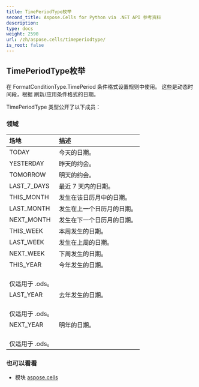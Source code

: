 ```yaml
---
title: TimePeriodType枚举
second_title: Aspose.Cells for Python via .NET API 参考资料
description:
type: docs
weight: 2590
url: /zh/aspose.cells/timeperiodtype/
is_root: false
---
```

## TimePeriodType枚举
在 FormatConditionType.TimePeriod 条件格式设置规则中使用。
这些是动态时间段，根据
刷新/应用条件格式的日期。



TimePeriodType 类型公开了以下成员：

### 领域
|场地|描述|
| :- | :- |
| TODAY |今天的日期。|
| YESTERDAY |昨天的约会。|
| TOMORROW |明天的约会。|
| LAST_7_DAYS |最近 7 天内的日期。|
| THIS_MONTH |发生在该日历月中的日期。|
| LAST_MONTH |发生在上一个日历月的日期。|
| NEXT_MONTH |发生在下一个日历月的日期。|
| THIS_WEEK |本周发生的日期。|
| LAST_WEEK |发生在上周的日期。|
| NEXT_WEEK |下周发生的日期。|
| THIS_YEAR |今年发生的日期。<br/>仅适用于 .ods。|
| LAST_YEAR |去年发生的日期。<br/>仅适用于 .ods。|
| NEXT_YEAR |明年的日期。<br/>仅适用于 .ods。|



### 也可以看看
* 模块 [aspose.cells](..)
